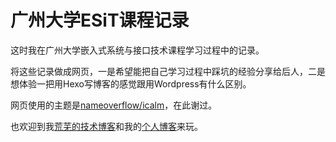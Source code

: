 # 广州大学ESiT课程记录

这时我在广州大学嵌入式系统与接口技术课程学习过程中的记录。

将这些记录做成网页，一是希望能把自己学习过程中踩坑的经验分享给后人，二是想体验一把用Hexo写博客的感觉跟用Wordpress有什么区别。

网页使用的主题是[nameoverflow/icalm](https://github.com/nameoverflow/hexo-theme-icalm)，在此谢过。

也欢迎到我[荒芜的技术博客](https://blog.csdn.net/lightyears1998)和我的[个人博客](https://blog.qfstudio.net/)来玩。
